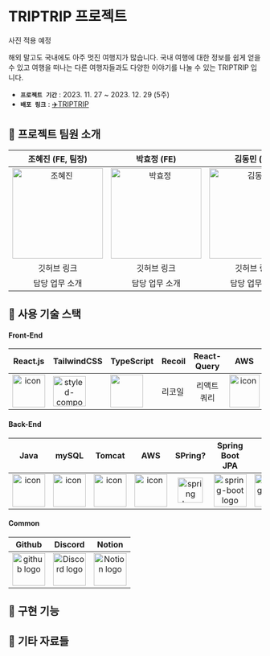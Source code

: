 # TRIPTRIP 프로젝트 
사진 적용 예정 

해외 말고도 국내에도 아주 멋진 여행지가 많습니다. 국내 여행에 대한 정보를 쉽게 얻을 수 있고 여행을 떠나는 다른 여행자들과도 다양한 이야기를 나눌 수 있는 TRIPTRIP 입니다. 

- **`프로젝트 기간`** : 2023. 11. 27 ~ 2023. 12. 29 (5주)
- **`배포 링크`** : [:airplane:TRIPTRIP](https://triptrip.site)


## :ferris_wheel: 프로젝트 팀원 소개 


| 조혜진 (FE, 팀장) | 박효정 (FE) | 김동민 (FE) | 지승용 (BE)| 김동욱 (BE) |
| :---: | :---: | :---: | :---: | :---: |
| <img alt="조혜진" src="https://github.com/TRIP-Side-Project/.github/assets/110151638/020fb74d-6711-48e8-aa51-10b5774b8209" height="180" width="180"> | <img alt="박효정" src="https://github.com/TRIP-Side-Project/.github/assets/110151638/8768e032-d4c0-4e9e-9299-02883018b057" height="180" width="180"> | <img alt="김동민" src="https://github.com/TRIP-Side-Project/.github/assets/110151638/71a51dd2-e140-4323-ba08-86cdabbf7ff8" height="180" width="180"> | <img alt="지승용" src="https://github.com/TRIP-Side-Project/.github/assets/110151638/47922fd5-410e-4ba8-a9da-4737393d8640" height="180" width="180"> | <img alt="김동욱" src="https://github.com/TRIP-Side-Project/.github/assets/110151638/858b28a5-ee93-486c-a13f-1d70abdffab5" height="180" width="180"> |
| 깃허브 링크 | 깃허브 링크  | 깃허브 링크  | 깃허브 링크 | 깃허브 링크 |
| 담당 업무 소개 | 담당 업무 소개  | 담당 업무 소개  | 담당 업무 소개  | 담당 업무 소개 |


## :hammer: 사용 기술 스택

#### Front-End
| React.js | TailwindCSS | TypeScript | Recoil | React-Query | AWS | S3 | 
| :---: | :---: | :---: | :---: | :---: | :---: | :---: |
| <div style="display: flex; align-items: flex-start;"><img src="https://techstack-generator.vercel.app/react-icon.svg" alt="icon" width="65" height="65" /></div>  | <div style="display: flex; align-items: flex-start;"><img src="https://upload.wikimedia.org/wikipedia/commons/thumb/d/d5/Tailwind_CSS_Logo.svg/1200px-Tailwind_CSS_Logo.svg.png?20211001194333" alt="styled-components icon" width="65" height="60" /></div> | <div style="display: flex; align-items: flex-start;"><img src="https://upload.wikimedia.org/wikipedia/commons/thumb/4/4c/Typescript_logo_2020.svg/1024px-Typescript_logo_2020.svg.png?20221110153201" width="65" height="65"/></div>  | <div style="display: flex; align-items: flex-start;">리코일</div> | <div style="display: flex; align-items: flex-start;">리액트쿼리</div> | <div style="display: flex; align-items: flex-start;"><img src="https://techstack-generator.vercel.app/aws-icon.svg" alt="icon" width="60" height="65" /></div>| <div style="display: flex; align-items: flex-start;">S3</div> | 


#### Back-End
| Java | mySQL | Tomcat | AWS | SPring? | Spring<br>Boot JPA | JWT |Spring<br/>Security
| :---: | :---: | :---: | :---: | :---: | :---: | :---: | :---: |
| <div style="display: flex; align-items: flex-start;"><img src="https://techstack-generator.vercel.app/java-icon.svg" alt="icon" width="65" height="65" /></div> | <div style="display: flex; align-items: flex-start;"><img src="https://techstack-generator.vercel.app/mysql-icon.svg" alt="icon" width="65" height="65" /></div> | <div style="display: flex; align-items: flex-start;"><img src="https://upload.wikimedia.org/wikipedia/commons/thumb/f/fe/Apache_Tomcat_logo.svg/1024px-Apache_Tomcat_logo.svg.png?20210416065343" alt="icon" width="65" height="65" /></div> | <div style="display: flex; align-items: flex-start;"><img src="https://techstack-generator.vercel.app/aws-icon.svg" alt="icon" width="65" height="65" /></div> | <img alt="spring logo" src="https://www.vectorlogo.zone/logos/springio/springio-icon.svg" height="50" width="50" > | <img alt="spring-boot logo" src="https://t1.daumcdn.net/cfile/tistory/27034D4F58E660F616" width="65" height="65" > | <img alt="spring-boot logo" src="https://play-lh.googleusercontent.com/3C-hB-KWoyWzZjUnRsXUPu-bqB3HUHARMLjUe9OmPoHa6dQdtJNW30VrvwQ1m7Pln3A" width="65" height="65" >| <img alt="spring-boot logo" src="https://blog.kakaocdn.net/dn/dIQDQP/btqZ09ESd8T/0ibqtotW52OaJS8HznXDQK/img.png" width="65" height="65" >|

#### Common
| Github | Discord |Notion|
| :---: | :---: |:---:|
| <img alt="github logo" src="https://techstack-generator.vercel.app/github-icon.svg" width="65" height="65"> | <img alt="Discord logo" src="https://assets-global.website-files.com/6257adef93867e50d84d30e2/62595384e89d1d54d704ece7_3437c10597c1526c3dbd98c737c2bcae.svg" height="65" width="65"> |<img alt="Notion logo" src="https://www.notion.so/cdn-cgi/image/format=auto,width=640,quality=100/front-static/shared/icons/notion-app-icon-3d.png" height="65" width="65">|


## :gift: 구현 기능 


## :file_folder: 기타 자료들 




